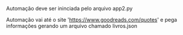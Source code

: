 Automação deve ser ininciada pelo arquivo app2.py

Automação vai até o site 'https://www.goodreads.com/quotes' e pega informações gerando um arquivo chamado livros.json
